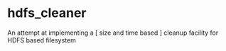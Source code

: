 # hdfs_cleaner
An attempt at implementing a [ size and time based ] cleanup facility for HDFS based filesystem
